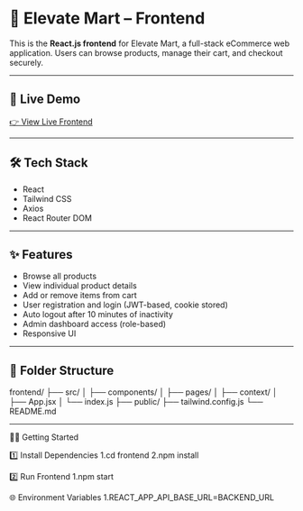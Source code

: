 # 🛒 Elevate Mart – Frontend

This is the **React.js frontend** for Elevate Mart, a full-stack eCommerce web application. Users can browse products, manage their cart, and checkout securely.

---

## 🚀 Live Demo

[👉 View Live Frontend](https://major-mern-frontend.vercel.app/)

---

## 🛠️ Tech Stack

- React
- Tailwind CSS
- Axios
- React Router DOM

---

## ✨ Features

- Browse all products
- View individual product details
- Add or remove items from cart
- User registration and login (JWT-based, cookie stored)
- Auto logout after 10 minutes of inactivity
- Admin dashboard access (role-based)
- Responsive UI

---

## 📁 Folder Structure
frontend/
├── src/
│ ├── components/
│ ├── pages/
│ ├── context/
│ ├── App.jsx
│ └── index.js
├── public/
├── tailwind.config.js
└── README.md


---

🧑‍💻 Getting Started

1️⃣ Install Dependencies
1.cd frontend
2.npm install

2️⃣ Run Frontend
1.npm start

🌐 Environment Variables
1.REACT_APP_API_BASE_URL=BACKEND_URL



